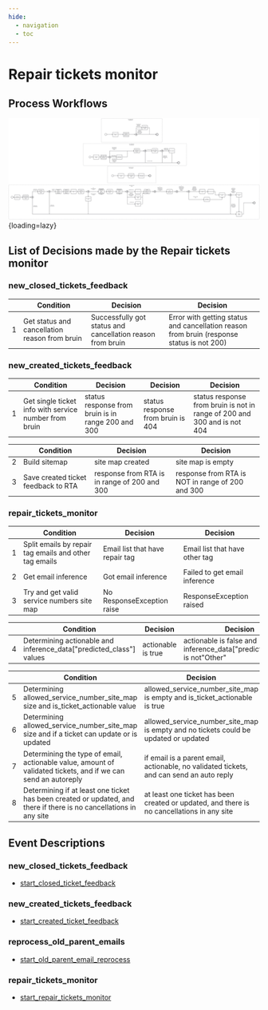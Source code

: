 ```yaml
---
hide:
  - navigation
  - toc
---
```


# Repair tickets monitor

## Process Workflows
![](../../images/20-repair-tickets-monitor.jpg){loading=lazy}

## List of Decisions made by the Repair tickets monitor
### new_closed_tickets_feedback
|     | Condition                                     | Decision                                                    | Decision                                                                                   |
|-----|-----------------------------------------------|-------------------------------------------------------------|--------------------------------------------------------------------------------------------|
| 1   | Get status and cancellation reason from bruin | Successfully got status and cancellation reason from bruin  | Error with getting status and cancellation reason from bruin (response status is not 200)  |

### new_created_tickets_feedback

|     | Condition                                              | Decision                                           | Decision                          | Decision                                                                  |
|-----|--------------------------------------------------------|----------------------------------------------------|-----------------------------------|---------------------------------------------------------------------------|
| 1   | Get single ticket info with service number from bruin  | status response from bruin is in range 200 and 300 | status response from bruin is 404 | status response from bruin is not in range of 200 and 300 and is not 404  |

|     | Condition                                              | Decision                                             | Decision                                            |
|-----|--------------------------------------------------------|------------------------------------------------------|-----------------------------------------------------|
| 2   | Build sitemap                                          | site map created                                     | site map is empty                                   |
| 3   | Save created ticket feedback to RTA                    | response from RTA is in range of 200 and 300         | response from RTA is NOT in range of 200 and 300    |

### repair_tickets_monitor
|     | Condition                                              | Decision                        | Decision                       |
|-----|--------------------------------------------------------|---------------------------------|--------------------------------|
| 1   | Split emails by repair tag emails and other tag emails | Email list that have repair tag | Email list that have other tag |
| 2   | Get email inference                                    | Got email inference             | Failed to get email inference  |
| 3   | Try and get valid service numbers site map             | No ResponseException raise      | ResponseException raised       |

|     | Condition                                                           | Decision            | Decision                                                                 | Decision                                                             |
|-----|---------------------------------------------------------------------|---------------------|--------------------------------------------------------------------------|----------------------------------------------------------------------|
| 4   | Determining actionable and inference_data["predicted_class"] values | actionable is true  | actionable is false and inference_data["predicted_class"] is not"Other"  | actionable is false and inference_data["predicted_class"] is "Other" |

|     | Condition                                                                                                           | Decision                                                                                    | Decision                                                                             |
|-----|---------------------------------------------------------------------------------------------------------------------|---------------------------------------------------------------------------------------------|--------------------------------------------------------------------------------------|
| 5   | Determining allowed_service_number_site_map size and is_ticket_actionable value                                     | allowed_service_number_site_map is empty and is_ticket_actionable is true                   | allowed_service_number_site_map is not empty or is_ticket_actionable is false        |
| 6   | Determining allowed_service_number_site_map size and if a ticket can update or is updated                           | allowed_service_number_site_map is empty and no tickets could be updated or updated         | allowed_service_number_site_map is not empty or  tickets could be updated or updated |
| 7   | Determining the type of email, actionable value, amount of validated tickets, and if we can send an autoreply       | if email is a parent email, actionable, no validated tickets, and can send an auto reply    | if email is a reply email                                                            |
| 8   | Determining if at least one ticket has been created or updated, and there if there is no cancellations in any site  | at least one ticket has been created or updated, and there is no cancellations in any site  | No ticket has been created or updated, or there is a cancellations in any site       |

## Event Descriptions
### new_closed_tickets_feedback
* [start_closed_ticket_feedback](../services/repair-tickets-monitor/actions/new_closed_tickets_feedback/start_closed_ticket_feedback.md)

### new_created_tickets_feedback
* [start_created_ticket_feedback](../services/repair-tickets-monitor/actions/new_created_tickets_feedback/start_created_ticket_feedback.md)

### reprocess_old_parent_emails
* [start_old_parent_email_reprocess](../services/repair-tickets-monitor/actions/reprocess_old_parent_emails/start_old_parent_email_reprocess.md)

### repair_tickets_monitor
* [start_repair_tickets_monitor](../services/repair-tickets-monitor/actions/repair_tickets_monitor/start_repair_tickets_monitor.md)